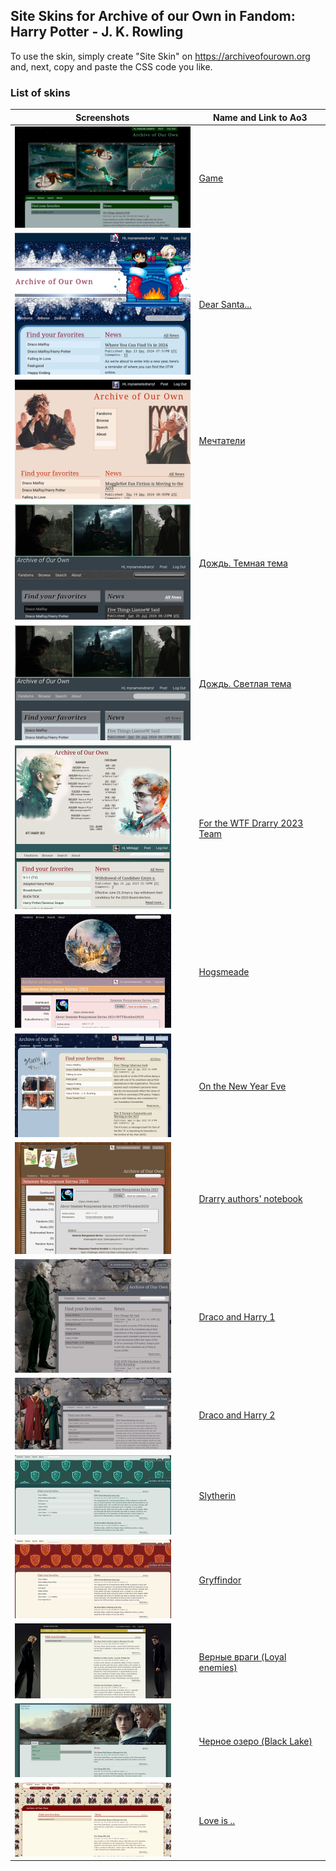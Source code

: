 ## Site Skins for Archive of our Own in Fandom: Harry Potter - J. K. Rowling
To use the skin, simply create "Site Skin" on https://archiveofourown.org and, next, copy and paste the CSS code you like.

### List of skins
| Screenshots | Name and Link to Ao3 |
| --- | --- |
| ![game](https://github.com/Ao3SiteSkins/HP-skins/blob/main/Screenshots/uvRSNGH1_o.png "Game") | <a href="https://archiveofourown.org/works/68860326">Game</a> |
| ![Dear Santa...](https://github.com/Ao3SiteSkins/HP-skins/blob/main/Screenshots/DearSanta.png "Dear Santa...") | <a href="https://archiveofourown.org/works/62782738">Dear Santa...</a> |
| ![Мечтатели](https://github.com/Ao3SiteSkins/HP-skins/blob/main/Screenshots/Mechtateli.png "Мечтатели") | <a href="https://archiveofourown.org/works/62782273">Мечтатели</a> |
| ![Дождь. Темная тема](https://github.com/Ao3SiteSkins/HP-skins/blob/main/Screenshots/RainDark.png "Дождь. Темная тема") | <a href="https://archiveofourown.org/works/57859036">Дождь. Темная тема</a> |
| ![Дождь. Светлая тема](https://github.com/Ao3SiteSkins/HP-skins/blob/main/Screenshots/RainLight.png "Дождь. Светлая тема") | <a href="https://archiveofourown.org/works/57858838">Дождь. Светлая тема</a> |
| ![For the WTF Drarry 2023 Team](https://github.com/Ao3SiteSkins/HP-skins/blob/main/Screenshots/WTFDrarry2023Team.png "For the WTF Drarry 2023 Team") | <a href="https://archiveofourown.org/works/48248683">For the WTF Drarry 2023 Team</a> |
| ![Hogsmeade](https://github.com/Ao3SiteSkins/HP-skins/blob/main/Screenshots/Hogsmeade.png "Hogsmeade") | <a href="https://archiveofourown.org/works/44863879">Hogsmeade</a> |
| ![On the New Year Eve](https://github.com/Ao3SiteSkins/HP-skins/blob/main/Screenshots/OntheNewYearEve.png "On the New Year Eve") | <a href="https://archiveofourown.org/works/44863645">On the New Year Eve</a> |
| ![Drarry authors notebook](https://github.com/Ao3SiteSkins/HP-skins/blob/main/Screenshots/Drarryauthorsnotebook.png "Drarry authors notebook") | <a href="https://archiveofourown.org/works/44857570">Drarry authors' notebook</a> |
| ![Draco and Harry 1](https://github.com/Ao3SiteSkins/HP-skins/blob/main/Screenshots/DracoandHarry1.png "Draco and Harry 1") | <a href="https://archiveofourown.org/works/40817322">Draco and Harry 1</a> |
| ![Draco and Harry 2](https://github.com/Ao3SiteSkins/HP-skins/blob/main/Screenshots/DracoandHarry2.png "Draco and Harry 2") | <a href="https://archiveofourown.org/works/40817322">Draco and Harry 2</a> |
| ![Slytherin](https://github.com/Ao3SiteSkins/HP-skins/blob/main/Screenshots/Slytherin.png "Slytherin") | <a href="https://archiveofourown.org/works/40816242">Slytherin</a> |
| ![Gryffindor](https://github.com/Ao3SiteSkins/HP-skins/blob/main/Screenshots/Gryffindor.png "Gryffindor") | <a href="https://archiveofourown.org/works/40816821">Gryffindor</a> |
| ![Loyal enemies](https://github.com/Ao3SiteSkins/HP-skins/blob/main/Screenshots/Loyalenemies.png "Loyal enemies") | <a href="https://archiveofourown.org/works/36957469">Верные враги (Loyal enemies)</a> |
| ![Black Lake](https://github.com/Ao3SiteSkins/HP-skins/blob/main/Screenshots/BlackLake.jpg "Black Lake") | <a href="https://archiveofourown.org/works/36957250">Черное озеро (Black Lake)</a> |
| ![Love is](https://github.com/Ao3SiteSkins/HP-skins/blob/main/Screenshots/Loveis.png "Love is") | <a href="https://archiveofourown.org/works/36956677">Love is ..</a> |








